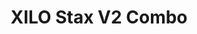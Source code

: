 ---
color: orange
category: Stacks
group: undefined
visible: true
order: 7
title: XILO Stax V2 Combo
link: https://www.getfpv.com/electronics/stacks/xilo-stax-v2-combo-f4-fc-f4-45a-blheli-32-3-6s-4-in-1-esc.html
img: /uploads/builds/5inch-beginner/stacks-xilo-stax-v2-combo.webp
text: XILO is a brand exclusive to GetFPV, their hardware doesn't go above and beyond everyone else, but they have a large advantage - Since they're included in Joshua Bardwell's build kits, he has a lot of videos covering everything about this stack
info:
  - $89.99
  - 30x30
  - STM32F405<MCU>
  - BMI270<IMU>
  - 6 UARTs
  - 16MB Blackbox
  - 5V 2A
  - 10V 2A
  - 45A Nominal
  - 55A Peak
  - 24g
---